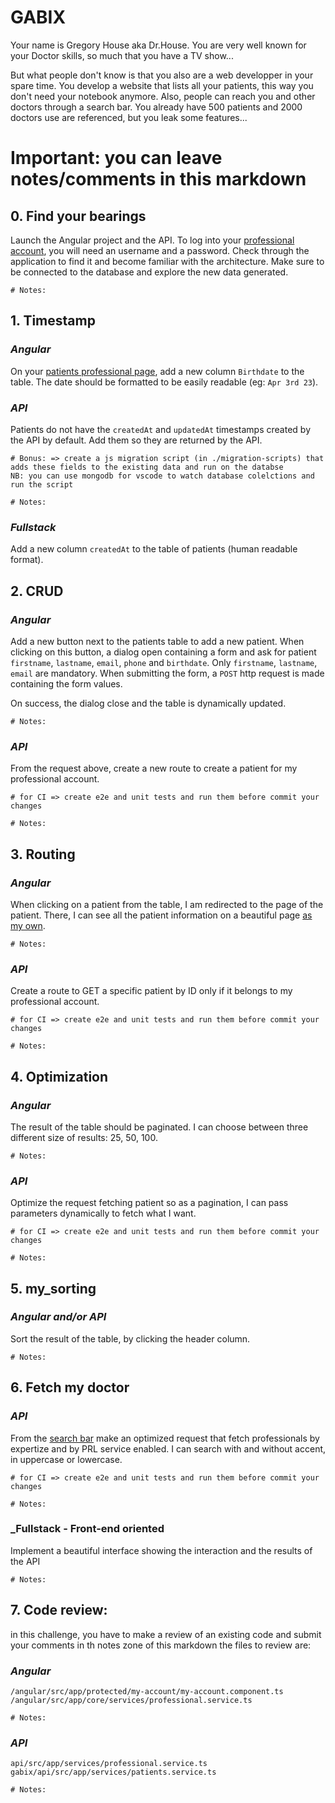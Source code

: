 # GABIX

Your name is Gregory House aka Dr.House. You are very well known for your Doctor skills, so much that you have a TV show...

But what people don't know is that you also are a web developper in your spare time. You develop a website that lists all your patients, this way you don't need your notebook anymore. Also, people can reach you and other doctors through a search bar. You already have 500 patients and 2000 doctors use are referenced, but you leak some features...

# Important: you can leave notes/comments in this markdown

## 0. Find your bearings

Launch the Angular project and the API.
To log into your [professional account](http://localhost:4200/login), you will need an username and a password. Check through the application to find it and become familiar with the architecture. Make sure to be connected to the database and explore the new data generated.

    # Notes: 

## 1. Timestamp

### _Angular_

On your [patients professional page](http://localhost:4200/professional/patients), add a new column `Birthdate` to the table. The date should be formatted to be easily readable (eg: `Apr 3rd 23`).

### _API_

Patients do not have the `createdAt` and `updatedAt` timestamps created by the API by default. Add them so they are returned by the API.

    # Bonus: => create a js migration script (in ./migration-scripts) that adds these fields to the existing data and run on the databse
    NB: you can use mongodb for vscode to watch database colelctions and run the script

    # Notes:

### _Fullstack_

Add a new column `createdAt` to the table of patients  (human readable format).

## 2. CRUD

### _Angular_

Add a new button next to the patients table to add a new patient. When clicking on this button, a dialog open containing a form and ask for patient `firstname`, `lastname`, `email`, `phone` and `birthdate`. Only `firstname`, `lastname`, `email` are mandatory. When submitting the form, a `POST` http request is made containing the form values.

On success, the dialog close and the table is dynamically updated.

    # Notes:

### _API_

From the request above, create a new route to create a patient for my professional account.

    # for CI => create e2e and unit tests and run them before commit your changes

    # Notes:

## 3. Routing

### _Angular_

When clicking on a patient from the table, I am redirected to the page of the patient. There, I can see all the patient information on a beautiful page [as my own](http://localhost:4200/professional/me).

    # Notes:

### _API_

Create a route to GET a specific patient by ID only if it belongs to my professional account.

    # for CI => create e2e and unit tests and run them before commit your changes

    # Notes:

## 4. Optimization

### _Angular_

The result of the table should be paginated. I can choose between three different size of results: 25, 50, 100.

    # Notes:

### _API_

Optimize the request fetching patient so as a pagination, I can pass parameters dynamically to fetch what I want.

    # for CI => create e2e and unit tests and run them before commit your changes

    # Notes:

## 5. my_sorting

### _Angular and/or API_

Sort the result of the table, by clicking the header column.

    # Notes:

## 6. Fetch my doctor

### _API_

From the [search bar](http://localhost:4200/search) make an optimized request that fetch professionals by expertize and by PRL service enabled.
I can search with and without accent, in uppercase or lowercase.

    # for CI => create e2e and unit tests and run them before commit your changes

    # Notes:

### _Fullstack - Front-end oriented

Implement a beautiful interface showing the interaction and the results of the API

    # Notes:

## 7. Code review:

in this challenge, you have to make a review of an existing code and submit your comments in th notes zone of this markdown
the files to review are:

### _Angular_
```/angular/src/app/protected/my-account/my-account.component.ts```  
```/angular/src/app/core/services/professional.service.ts```  

    # Notes:

### _API_
```api/src/app/services/professional.service.ts```  
```gabix/api/src/app/services/patients.service.ts```  

    # Notes: